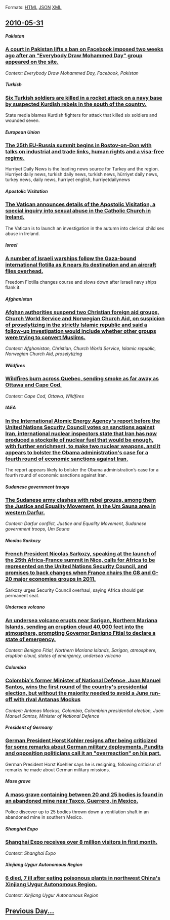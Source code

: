 
Formats: [HTML](2010/05/31/index.html)  [JSON](2010/05/31/index.json)  [XML](2010/05/31/index.xml)  

## [2010-05-31](/news/2010/05/31/index.md)

##### Pakistan
### [A court in Pakistan lifts a ban on Facebook imposed two weeks ago after an "Everybody Draw Mohammed Day" group appeared on the site. ](/news/2010/05/31/a-court-in-pakistan-lifts-a-ban-on-facebook-imposed-two-weeks-ago-after-an-everybody-draw-mohammed-day-group-appeared-on-the-site.md)
_Context: Everybody Draw Mohammed Day, Facebook, Pakistan_

##### Turkish
### [Six Turkish soldiers are killed in a rocket attack on a navy base by suspected Kurdish rebels in the south of the country. ](/news/2010/05/31/six-turkish-soldiers-are-killed-in-a-rocket-attack-on-a-navy-base-by-suspected-kurdish-rebels-in-the-south-of-the-country.md)
State media blames Kurdish fighters for attack that killed six soldiers and wounded seven.

##### European Union
### [The 25th EU-Russia summit begins in Rostov-on-Don with talks on industrial and trade links, human rights and a visa-free regime. ](/news/2010/05/31/the-25th-eu-russia-summit-begins-in-rostov-on-don-with-talks-on-industrial-and-trade-links-human-rights-and-a-visa-free-regime.md)
Hurriyet Daily News is the leading news source for Turkey and the region. Hurriyet daily news, turkish daily news, turkish news, hürriyet daily news, turkey news, daily news, hurriyet english, hurriyetdailynews

##### Apostolic Visitation
### [The Vatican announces details of the Apostolic Visitation, a special inquiry into sexual abuse in the Catholic Church in Ireland. ](/news/2010/05/31/the-vatican-announces-details-of-the-apostolic-visitation-a-special-inquiry-into-sexual-abuse-in-the-catholic-church-in-ireland.md)
The Vatican is to launch an investigation in the autumn into clerical child sex abuse in Ireland.

##### Israel
### [A number of Israeli warships follow the Gaza-bound international flotilla as it nears its destination and an aircraft flies overhead. ](/news/2010/05/31/a-number-of-israeli-warships-follow-the-gaza-bound-international-flotilla-as-it-nears-its-destination-and-an-aircraft-flies-overhead.md)
Freedom Flotilla changes course and slows down after Israeli navy ships flank it.

##### Afghanistan
### [Afghan authorities suspend two Christian foreign aid groups, Church World Service and Norwegian Church Aid, on suspicion of proselytizing in the strictly Islamic republic and said a follow-up investigation would include whether other groups were trying to convert Muslims. ](/news/2010/05/31/afghan-authorities-suspend-two-christian-foreign-aid-groups-church-world-service-and-norwegian-church-aid-on-suspicion-of-proselytizing-in.md)
_Context: Afghanistan, Christian, Church World Service, Islamic republic, Norwegian Church Aid, proselytizing_

##### Wildfires
### [Wildfires burn across Quebec, sending smoke as far away as Ottawa and Cape Cod. ](/news/2010/05/31/wildfires-burn-across-quebec-sending-smoke-as-far-away-as-ottawa-and-cape-cod.md)
_Context: Cape Cod, Ottawa, Wildfires_

##### IAEA
### [In the International Atomic Energy Agency's report before the United Nations Security Council votes on sanctions against Iran, international nuclear inspectors state that Iran has now produced a stockpile of nuclear fuel that would be enough, with further enrichment, to make two nuclear weapons, and it appears to bolster the Obama administration's case for a fourth round of economic sanctions against Iran. ](/news/2010/05/31/in-the-international-atomic-energy-agency-s-report-before-the-united-nations-security-council-votes-on-sanctions-against-iran-international.md)
The report appears likely to bolster the Obama administration’s case for a fourth round of economic sanctions against Iran. 

##### Sudanese government troops
### [The Sudanese army clashes with rebel groups, among them the Justice and Equality Movement, in the Um Sauna area in western Darfur. ](/news/2010/05/31/the-sudanese-army-clashes-with-rebel-groups-among-them-the-justice-and-equality-movement-in-the-um-sauna-area-in-western-darfur.md)
_Context: Darfur conflict, Justice and Equality Movement, Sudanese government troops, Um Sauna_

##### Nicolas Sarkozy
### [French President Nicolas Sarkozy, speaking at the launch of the 25th Africa-France summit in Nice, calls for Africa to be represented on the United Nations Security Council, and promises to back changes when France chairs the G8 and G-20 major economies groups in 2011. ](/news/2010/05/31/french-president-nicolas-sarkozy-speaking-at-the-launch-of-the-25th-africa-france-summit-in-nice-calls-for-africa-to-be-represented-on-the.md)
Sarkozy urges Security Council overhaul, saying Africa should get permanent seat.

##### Undersea volcano
### [An undersea volcano erupts near Sarigan, Northern Mariana Islands, sending an eruption cloud 40,000 feet into the atmosphere, prompting Governor Benigno Fitial to declare a state of emergency. ](/news/2010/05/31/an-undersea-volcano-erupts-near-sarigan-northern-mariana-islands-sending-an-eruption-cloud-40-000-feet-into-the-atmosphere-prompting-gove.md)
_Context: Benigno Fitial, Northern Mariana Islands, Sarigan, atmosphere, eruption cloud, states of emergency, undersea volcano_

##### Colombia
### [Colombia's former Minister of National Defence, Juan Manuel Santos, wins the first round of the country's presidential election, but without the majority needed to avoid a June run-off with rival Antanas Mockus ](/news/2010/05/31/colombia-s-former-minister-of-national-defence-juan-manuel-santos-wins-the-first-round-of-the-country-s-presidential-election-but-without.md)
_Context: Antanas Mockus, Colombia, Colombian presidential election, Juan Manuel Santos, Minister of National Defence_

##### President of Germany
### [German President Horst Kohler resigns after being criticized for some remarks about German military deployments. Pundits and opposition politicians call it an "overreaction" on his part. ](/news/2010/05/31/german-president-horst-kaphler-resigns-after-being-criticized-for-some-remarks-about-german-military-deployments-pundits-and-opposition-pol.md)
German President Horst Koehler says he is resigning, following criticism of remarks he made about German military missions.

##### Mass grave
### [A mass grave containing between 20 and 25 bodies is found in an abandoned mine near Taxco, Guerrero, in Mexico. ](/news/2010/05/31/a-mass-grave-containing-between-20-and-25-bodies-is-found-in-an-abandoned-mine-near-taxco-guerrero-in-mexico.md)
Police discover up to 25 bodies thrown down a ventilation shaft in an abandoned mine in southern Mexico.

##### Shanghai Expo
### [Shanghai Expo receives over 8 million visitors in first month. ](/news/2010/05/31/shanghai-expo-receives-over-8-million-visitors-in-first-month.md)
_Context: Shanghai Expo_

##### Xinjiang Uygur Autonomous Region
### [6 died, 7 ill after eating poisonous plants in northwest China's Xinjiang Uygur Autonomous Region. ](/news/2010/05/31/6-died-7-ill-after-eating-poisonous-plants-in-northwest-china-s-xinjiang-uygur-autonomous-region.md)
_Context: Xinjiang Uygur Autonomous Region_

## [Previous Day...](/news/2010/05/30/index.md)

